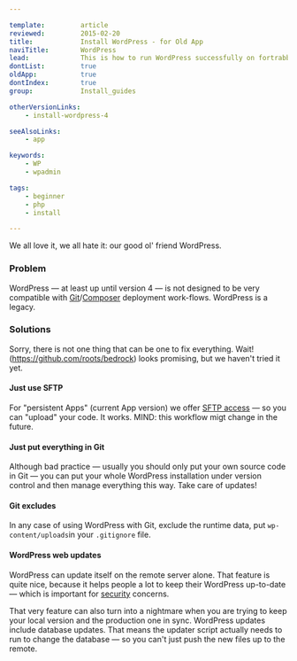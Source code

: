 ```yaml
---

template:         article
reviewed:         2015-02-20
title:            Install WordPress - for Old App
naviTitle:        WordPress
lead:             This is how to run WordPress successfully on fortrabbit — maybe.
dontList:         true
oldApp:           true
dontIndex:        true
group:            Install_guides

otherVersionLinks:
    - install-wordpress-4

seeAlsoLinks:
    - app

keywords:
    - WP
    - wpadmin

tags:
    - beginner
    - php
    - install

---
```


We all love it, we all hate it: our good ol' friend WordPress.

### Problem

WordPress — at least up until version 4 — is not designed to be very compatible with [Git](git)/[Composer](composer) deployment work-flows. WordPress is a legacy.


### Solutions

Sorry, there is not one thing that can be one to fix everything.
Wait! (https://github.com/roots/bedrock) looks promising,  but we haven't tried it yet.


#### Just use SFTP

For "persistent Apps" (current App version) we offer [SFTP access](ssh-sftp-old-app#toc-sftp) — so you can "upload" your code. It works. MIND: this workflow migt change in the future.

#### Just put everything in Git

Although bad practice — usually you should only put your own source code in Git  — you can put your whole WordPress installation under version control and then manage everything this way. Take care of updates!

#### Git excludes

In any case of using WordPress with Git, exclude the runtime data, put `wp-content/uploads`in your `.gitignore` file.

#### WordPress web updates

WordPress can update itself on the remote server alone. That feature is quite nice, because it helps people a lot to keep their WordPress up-to-date — which is important for [security](security) concerns.

That very feature can also turn into a nightmare when you are trying to keep your local version and the production one in sync. WordPress updates include database updates. That means the updater script actually needs to run to change the database — so you can't just push the new files up to the remote.